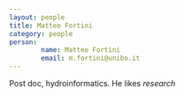 ```yaml
---
layout: people
title: Matteo Fortini
category: people
person:
        name: Matteo Fortini
        email: m.fortini@unibo.it
---
```


Post doc, hydroinformatics. He likes *research*


